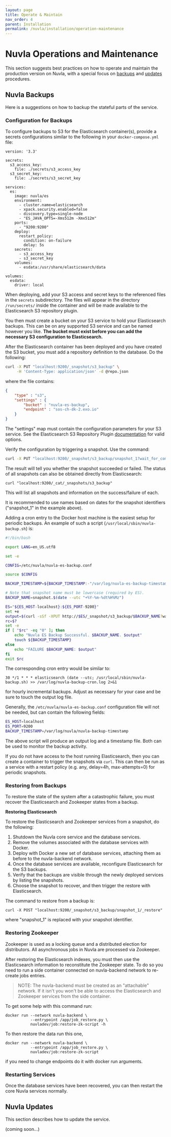 ```yaml
---
layout: page
title: Operate & Maintain
nav_order: 4
parent: Installation
permalink: /nuvla/installation/operation-maintenance
---
```



Nuvla Operations and Maintenance
================================

This section suggests best practices on how to operate and maintain the production version on Nuvla, with a special focus on [backups](#nuvla-backups) and [updates](#nuvla-updates) procedures.

## Nuvla Backups

Here is a suggestions on how to backup the stateful parts of the service.

### Configuration for Backups

To configure backups to S3 for the Elasticsearch container(s), provide a secrets configurations similar to the following in your `docker-compose.yml` file:

```
version: '3.3'

secrets:
  s3_access_key:
    file: ./secrets/s3_access_key
  s3_secret_key:
    file: ./secrets/s3_secret_key

services:
  es:
    image: nuvla/es
    environment:
      - cluster.name=elasticsearch
      - xpack.security.enabled=false
      - discovery.type=single-node
      - "ES_JAVA_OPTS=-Xms512m -Xmx512m"
    ports:
      - "9200:9200"
    deploy:
      restart_policy:
        condition: on-failure
        delay: 5s
    secrets:
      - s3_access_key
      - s3_secret_key
    volumes:
      - esdata:/usr/share/elasticsearch/data

volumes:
  esdata:
    driver: local
```

When deploying, add your S3 access and secret keys to the referenced files in the `secrets` subdirectory.  The files will appear in the directory `/run/secrets/` inside the container and will be made available to the Elasticsearch S3 repository plugin.

You then must create a bucket on your S3 service to hold your Elasticsearch backups. This can be on any supported S3 service and can be named however you like. **The bucket must exist before you can add the necessary S3 configuration to Elasticsearch.**

After the Elasticsearch container has been deployed and you have created the S3 bucket, you must add a repository definition to the database. Do the following:

```sh
curl -X PUT "localhost:9200/_snapshot/s3_backup" \
     -H 'Content-Type: application/json' -d @repo.json
```

where the file contains:

```json
{
    "type" : "s3",
    "settings" : {
        "bucket" : "nuvla-es-backup",
        "endpoint" : "sos-ch-dk-2.exo.io"
    }
}

```

The "settings" map must contain the configuration parameters for your S3 service.  See the Elasticsearch S3 Repository Plugin [documentation](https://www.elastic.co/guide/en/elasticsearch/plugins/current/repository-s3.html) for valid options.

Verify the configuration by triggering a snapshot. Use the command:

```sh
curl -X PUT "localhost:9200/_snapshot/s3_backup/snapshot_1?wait_for_completion=true"
```

The result will tell you whether the snapshot succeeded or failed. The status of all snapshots can also be obtained directly from Elasticsearch:

```
curl "localhost:9200/_cat/_snapshots/s3_backup"
```

This will list all snapshots and information on the success/failure of each.

It is recommended to use names based on dates for the snapshot identifiers ("snapshot_1" in the example above).

Adding a cron entry to the Docker host machine is the easiest setup for periodic backups.  An example of such a script (`/usr/local/sbin/nuvla-backup.sh`) is:

```sh
#!/bin/bash

export LANG=en_US.utf8

set -e

CONFIG=/etc/nuvla/nuvla-es-backup.conf

source $CONFIG

BACKUP_TIMESTAMP=${BACKUP_TIMESTAMP:-"/var/log/nuvla-es-backup-timestamp"}

# Note that snapshot name must be lowercase (required by ES).
BACKUP_NAME=snapshot.$(date --utc "+%Y-%m-%dt%H%Mz")

ES="${ES_HOST-localhost}:${ES_PORT-9200}"
set +e
output=$(curl -sSf -XPUT http://$ES/_snapshot/s3_backup/$BACKUP_NAME?wait_for_completion=true 2>&1)
rc=$?
set -e
if [ "$rc" -eq "0" ]; then
    echo "Nuvla ES Backup Successful. $BACKUP_NAME. $output"
    touch ${BACKUP_TIMESTAMP}
else
    echo "FAILURE $BACKUP_NAME: $output"
fi
exit $rc
```

The corresponding cron entry would be similar to:

```
30 */1 * * * elasticsearch (date --utc; /usr/local/sbin/nuvla-backup.sh) >> /var/log/nuvla-backup-cron.log 2>&1
```

for hourly incremental backups. Adjust as necessary for your case and be sure to touch the output log file.

Generally, the `/etc/nuvla/nuvla-es-backup.conf` configuration file will not be needed, but can contain the following fields:

```sh
ES_HOST=localhost
ES_PORT=9200
BACKUP_TIMESTAMP=/var/log/nuvla/nuvla-backup-timestamp
```

The above script will produce an output log and a timestamp file. Both can be used to monitor the backup activity.

If you do not have access to the host running Elasticsearch, then you can create a container to trigger the snapshots via `curl`.  This can then be run as a service with a restart policy (e.g. any, delay=4h, max-attempts=0) for periodic snapshots.

### Restoring from Backups

To restore the state of the system after a catastrophic failure, you must recover the Elasticsearch and Zookeeper states from a backup.

**Restoring Elasticsearch**

To restore the Elasticsearch and Zookeeper services from a snapshot, do the following:

 1. Shutdown the Nuvla core service and the database services.
 1. Remove the volumes associated with the database services with Docker.
 1. Deploy with Docker a new set of database services, attaching them as before to the nuvla-backend network. 
 1. Once the database services are available, reconfigure Elasticsearch for the S3 backups.
 1. Verify that the backups are visible through the newly deployed
    services by listing the snapshots.
 1. Choose the snapshot to recover, and then trigger the restore with
    Elasticsearch. 

The command to restore from a backup is:

```
curl -X POST "localhost:9200/_snapshot/s3_backup/snapshot_1/_restore"
```

where "snapshot_1" is replaced with your snapshot identifier. 

### Restoring Zookeeper

Zookeeper is used as a locking queue and a distributed election for distributors. All asynchronous jobs in Nuvla are processed via Zookeeper. 

After restoring the Elasticsearch indexes, you must then use the Elasticsearch information to reconstitute the Zookeeper state.  To do so you need to run a side container connected on nuvla-backend network to re-create jobs entries.

> NOTE: The nuvla-backend must be created as an "attachable" network. If it isn't you won't be able to access the Elasticsearch and Zookeeper services from the side container.

To get some help with this command run:

```
docker run --network nuvla-backend \
           --entrypoint /app/job_restore.py \
           nuvladev/job:restore-zk-script -h
```

To then restore the data run this one,

```
docker run --network nuvla-backend \
           --entrypoint /app/job_restore.py \
           nuvladev/job:restore-zk-script
```

if you need to change endpoints do it with docker run arguments.

### Restarting Services

Once the database services have been recovered, you can then restart the core Nuvla services normally.


## Nuvla Updates

This section describes how to update the service.

(coming soon...)
